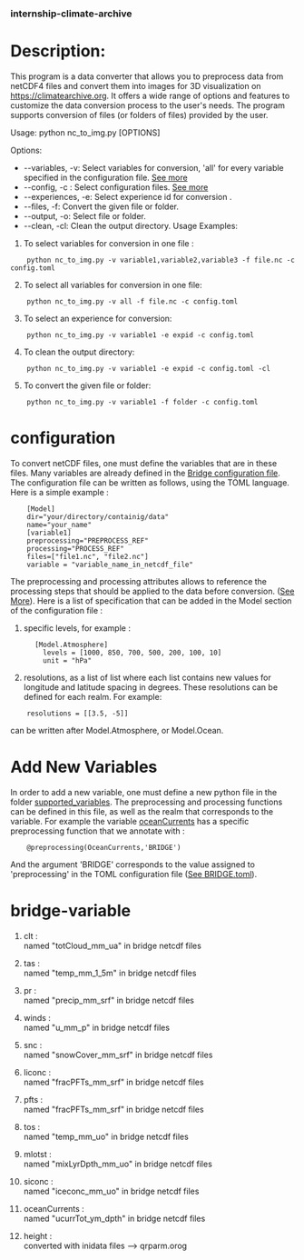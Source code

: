 ### internship-climate-archive

# Description:
This program is a data converter that allows you to preprocess data from netCDF4 files and convert them into images for 3D visualization on https://climatearchive.org. It offers a wide range of options and features to customize the data conversion process to the user's needs. The program supports conversion of files (or folders of files) provided by the user.

Usage:
python nc_to_img.py [OPTIONS]

Options:
* --variables, -v: Select variables for conversion, 'all' for every variable specified in the configuration file. [See more](#configuration)
* --config, -c : Select configuration files. [See more](#configuration)
* --experiences, -e: Select experience id for conversion .
* --files, -f: Convert the given file or folder.
* --output, -o: Select file or folder.
* --clean, -cl: Clean the output directory.
Usage Examples:
1. To select variables for conversion in one file :
```console
    python nc_to_img.py -v variable1,variable2,variable3 -f file.nc -c config.toml
```
2. To select all variables for conversion in one file:
```console
    python nc_to_img.py -v all -f file.nc -c config.toml
```
3. To select an experience for conversion:
```console
    python nc_to_img.py -v variable1 -e expid -c config.toml
```
4. To clean the output directory:
```console
    python nc_to_img.py -v variable1 -e expid -c config.toml -cl
```
5. To convert the given file or folder:
```console
    python nc_to_img.py -v variable1 -f folder -c config.toml 
```
# configuration
To convert netCDF files, one must define the variables that are in these files. Many variables are already defined in the [Bridge configuration file](BRIDGE.toml).
The configuration file can be written as follows, using the TOML language. Here is a simple example :
```console
    [Model]
    dir="your/directory/containig/data"
    name="your_name"
    [variable1]
    preprocessing="PREPROCESS_REF"
    processing="PROCESS_REF"
    files=["file1.nc", "file2.nc"]
    variable = "variable_name_in_netcdf_file"
```
The preprocessing and processing attributes allows to reference the processing steps that should be applied to the data before conversion. ([See More](https://github.com/WillemNicolas/internship-climate-archive/edit/main/README.md#add-new-variables)). Here is a list of specification that can be added in the Model section of the configuration file :
1. specific levels, for example :
```console
      [Model.Atmosphere]
        levels = [1000, 850, 700, 500, 200, 100, 10]
        unit = "hPa"
```
2. resolutions, as a list of list where each list contains new values for longitude and latitude spacing in degrees. These resolutions can be defined for each realm. For example:
```console
    resolutions = [[3.5, -5]]
```
can be written after Model.Atmosphere, or Model.Ocean.

# Add New Variables
In order to add a new variable, one must define a new python file in the folder [supported_variables](supported_variables). The preprocessing and processing functions can be defined in this file, as well as the realm that corresponds to the variable. For example the variable [oceanCurrents](supported_variables/oceanCurrents.py) has a specific preprocessing function that we annotate with :
```console
    @preprocessing(OceanCurrents,'BRIDGE')
```
And the argument 'BRIDGE' corresponds to the value assigned to 'preprocessing' in the TOML configuration file ([See BRIDGE.toml](BRIDGE.toml)).
# bridge-variable
1. clt :\
    named "totCloud_mm_ua" in bridge netcdf files

2. tas :\
    named "temp_mm_1_5m" in bridge netcdf files

3. pr :\
    named "precip_mm_srf" in bridge netcdf files

4. winds :\
    named "u_mm_p" in bridge netcdf files

5. snc :\
    named "snowCover_mm_srf" in bridge netcdf files

6. liconc :\
    named "fracPFTs_mm_srf" in bridge netcdf files

7. pfts :\
    named "fracPFTs_mm_srf" in bridge netcdf files

8. tos :\
    named "temp_mm_uo" in bridge netcdf files

9. mlotst :\
    named "mixLyrDpth_mm_uo" in bridge netcdf files

10. siconc :\
    named "iceconc_mm_uo" in bridge netcdf files

11. oceanCurrents :\
    named "ucurrTot_ym_dpth" in bridge netcdf files

12. height :\
    converted with inidata files --> qrparm.orog